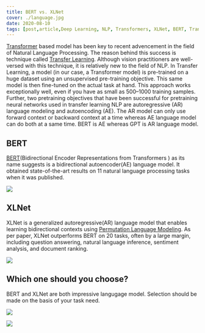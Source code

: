 ```yaml
---
title: BERT vs. XLNet
cover: ./language.jpg
date: 2020-08-10
tags: [post,article,Deep Learning, NLP, Transformers, XLNet, BERT, Transfer Learning]
---
```


[Transformer](https://arxiv.org/pdf/1706.03762.pdf) based model has been key to recent advencement in the field of Natural Language Processing. The reason behind this success is technique called [Transfer Learning](https://en.wikipedia.org/wiki/Transfer_learning#:~:text=Transfer%20learning%20(TL)%20is%20a,when%20trying%20to%20recognize%20trucks.). Although vision practitioners are well-versed with this technique, it is relatively new to the field of NLP. In Transfer Learning, a model (in our case, a Transformer model) is pre-trained on a huge dataset using an unsupervised pre-training objective. This same model is then fine-tuned on the actual task at hand. This approach works exceptionally well, even if you have as small as 500–1000 training samples. 
Further, two pretraining objectives that have been successful for pretraining neural networks used in transfer learning NLP are autoregressive (AR) language modeling and autoencoding (AE). The AR model can only use forward context or backward context at a time whereas AE language model can do both at a same time. BERT is AE whereas GPT is AR language model.

<h2>BERT</h2>

[BERT](https://arxiv.org/pdf/1810.04805.pdf)(Bidirectional Encoder Representations from Transformers ) as its name suggests is a bidirectional autoencoder(AE) language model. It obtained state-of-the-art results on 11 natural language processing tasks when it was published. 

![](/bert.png)

<h2>XLNet</h2>

XLNet is a generalized autoregressive(AR) language model that enables learning bidirectional contexts using [Permutation Language Modeling](https://arxiv.org/pdf/1906.08237.pdf). As per paper, XLNet outperforms BERT on 20 tasks, often by a large margin, including question answering, natural language inference, sentiment analysis, and document ranking.

![](/xlnet.png)

<h2>Which one should you choose?</h2>

BERT and XLNet are both impressive langugage model. Selection should be made on the basis of your task need.

![](/scores.png)


![](/crop.png)



